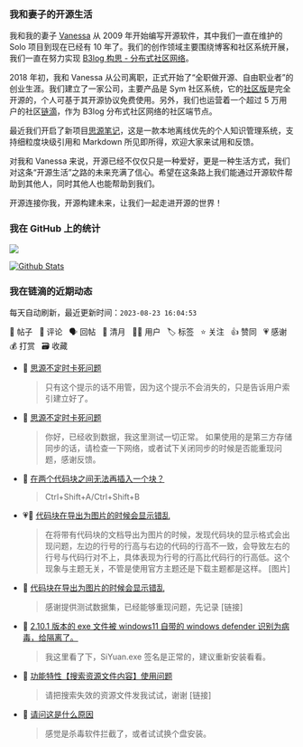 ### 我和妻子的开源生活

我和我的妻子 [Vanessa](https://github.com/Vanessa219) 从 2009 年开始编写开源软件，其中我们一直在维护的 Solo 项目到现在已经有 10 年了。我们的创作领域主要围绕博客和社区系统开展，我们一直在努力实现 [B3log 构思 - 分布式社区网络](https://ld246.com/article/1546941897596)。

2018 年初，我和 Vanessa 从公司离职，正式开始了“全职做开源、自由职业者”的创业生涯。我们建立了一家公司，主要产品是 Sym 社区系统，它的[社区版](https://github.com/88250/symphony)是完全开源的，个人可基于其开源协议免费使用。另外，我们也运营着一个超过 5 万用户的社区[链滴](https://ld246.com)，作为 B3log 分布式社区网络的社区端节点。

最近我们开启了新项目[思源笔记](https://github.com/siyuan-note/siyuan)，这是一款本地离线优先的个人知识管理系统，支持细粒度块级引用和 Markdown 所见即所得，欢迎大家来试用和反馈。

对我和 Vanessa 来说，开源已经不仅仅只是一种爱好，更是一种生活方式，我们对这条“开源生活”之路的未来充满了信心。希望在这条路上我们能通过开源软件帮助到其他人，同时其他人也能帮助到我们。

开源连接你我，开源构建未来，让我们一起走进开源的世界！

### 我在 GitHub 上的统计

<a title="Hits" target="_blank" href="https://github.com/88250/88250"><img src="https://hits.b3log.org/88250/88250.svg"></a>

[![Github Stats](https://github-readme-stats.vercel.app/api?username=88250&theme=tokyonight&show_icons=true)](https://github.com/88250)

<!--events start -->

### 我在链滴的近期动态

每天自动刷新，最近更新时间：`2023-08-23 16:04:53`

📝 帖子 &nbsp; 💬 评论 &nbsp; 🗣 回帖 &nbsp; 🌙 清月 &nbsp; 👨‍💻 用户 &nbsp; 🏷️ 标签 &nbsp; ⭐️ 关注 &nbsp; 👍 赞同 &nbsp; 💗 感谢 &nbsp; 💰 打赏 &nbsp; 🗃 收藏

* 💬 [思源不定时卡死问题](https://ld246.com/article/1692605974022/comment/1692771962480#comments)

  > 只有这个提示的话不用管，因为这个提示不会消失的，只是告诉用户索引建立好了。
* 💬 [思源不定时卡死问题](https://ld246.com/article/1692605974022/comment/1692762808086#comments)

  > 你好，已经收到数据，我这里测试一切正常。 如果使用的是第三方存储同步的话，请检查一下网络，或者试下关闭同步的时候是否能重现问题，感谢反馈。
* 💬 [在两个代码块之间无法再插入一个块？](https://ld246.com/article/1692757502443/comment/1692757640235#comments)

  > Ctrl+Shift+A/Ctrl+Shift+B
* 💗📝 [代码块在导出为图片的时候会显示错乱](https://ld246.com/article/1692600555882)

  > 在将带有代码块的文档导出为图片的时候，发现代码块的显示格式会出现问题，左边的行号的行高与右边的代码的行高不一致，会导致左右的行号与代码行对不上，具体表现为行号的行高比代码行的行高低。这个现象与主题无关，不管是使用官方主题还是下载主题都是这样。 [图片]
* 💬 [代码块在导出为图片的时候会显示错乱](https://ld246.com/article/1692600555882/comment/1692755635726#comments)

  > 感谢提供测试数据集，已经能够重现问题，先记录 [链接]
* 💬 [2.10.1 版本的 exe 文件被 windows11 自带的 windows defender 识别为病毒，给隔离了。](https://ld246.com/article/1692676266160/comment/1692715362766#comments)

  > 我这里看了下，SiYuan.exe 签名是正常的，建议重新安装看看。
* 💬 [功能特性【搜索资源文件内容】使用问题](https://ld246.com/article/1692585824426/comment/1692713370086#comments)

  > 请把搜索失效的资源文件发我试试，谢谢 [链接]
* 💬 [请问这是什么原因](https://ld246.com/article/1692705225908/comment/1692708877574#comments)

  > 感觉是杀毒软件拦截了，或者试试换个盘安装。


<!--events end -->
